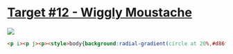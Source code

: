 # [Target #12 - Wiggly Moustache](https://cssbattle.dev/play/12)

![](https://cssbattle.dev/targets/12.png)

```HTML
<p i><p j><p><style>body{background:radial-gradient(circle at 20%,#d86f45 10q,#0000 0),radial-gradient(circle at 80%,#d86f45 10q,#0000 0)#f5d6b4}p{margin:0 62;width:100;height:50;border-radius:0 0 1in 1in;background:radial-gradient(at 50% 0,#0000 30px,#d86f45 0)}[i]{margin:150 222 0}[j]{margin:-100 142 0;transform:scaleY(-1)
```
